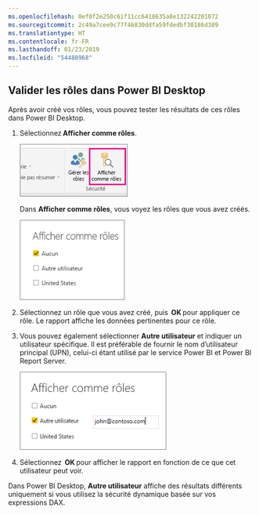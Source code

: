 ```yaml
---
ms.openlocfilehash: 0ef0f2e250c61f11cc6418635a8e132242201072
ms.sourcegitcommit: 2c49a7cee9c77f46830ddfa59fdedbf30186d389
ms.translationtype: HT
ms.contentlocale: fr-FR
ms.lasthandoff: 01/23/2019
ms.locfileid: "54488968"
---
```

## <a name="validate-the-roles-within-power-bi-desktop"></a>Valider les rôles dans Power BI Desktop
Après avoir créé vos rôles, vous pouvez tester les résultats de ces rôles dans Power BI Desktop.

1. Sélectionnez **Afficher comme rôles**. 

    ![](./media/rls-desktop-view-as-roles/powerbi-desktop-rls-view-as-roles.png)

    Dans **Afficher comme rôles**, vous voyez les rôles que vous avez créés.

    ![](./media/rls-desktop-view-as-roles/powerbi-desktop-rls-view-as-roles-dialog.png)

3. Sélectionnez un rôle que vous avez créé, puis  **OK** pour appliquer ce rôle. Le rapport affiche les données pertinentes pour ce rôle. 

4. Vous pouvez également sélectionner **Autre utilisateur** et indiquer un utilisateur spécifique. Il est préférable de fournir le nom d’utilisateur principal (UPN), celui-ci étant utilisé par le service Power BI et Power BI Report Server.

    ![](./media/rls-desktop-view-as-roles/powerbi-desktop-rls-other-user.png)

1. Sélectionnez  **OK** pour afficher le rapport en fonction de ce que cet utilisateur peut voir. 

Dans Power BI Desktop, **Autre utilisateur** affiche des résultats différents uniquement si vous utilisez la sécurité dynamique basée sur vos expressions DAX. 

